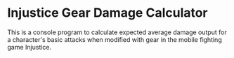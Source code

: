 # Injustice Gear Damage Calculator

This is a console program to calculate expected average damage output for a character's basic attacks when modified with gear in the mobile fighting game Injustice.
